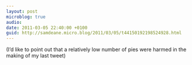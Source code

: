 ```yaml
---
layout: post
microblog: true
audio: 
date: 2011-03-05 22:40:00 +0100
guid: http://samdeane.micro.blog/2011/03/05/t44150192198524928.html
---
```

(I’d like to point out that a relatively low number of pies were harmed in the making of my last tweet)
